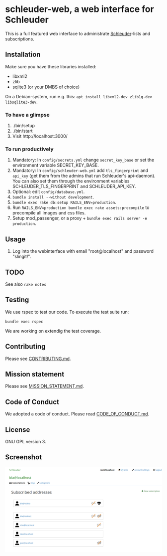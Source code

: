 # schleuder-web, a web interface for Schleuder

This is a full featured web interface to administrate [Schleuder](https://0xacab.org/schleuder/schleuder)-lists and subscriptions.

##  Installation

Make sure you have these libraries installed:

* libxml2
* zlib
* sqlite3 (or your DMBS of choice)

On a Debian-system, run e.g. this: `apt install libxml2-dev zlib1g-dev libsqlite3-dev`.


### To have a glimpse

1. ./bin/setup
1. ./bin/start
1. Visit http://localhost:3000/

### To run productively

1. Mandatory: In `config/secrets.yml` change `secret_key_base` or set the environment variable SECRET_KEY_BASE.
1. Mandatory: In `config/schleuder-web.yml` add `tls_fingerprint` and `api_key` (get them from the admins that run Schleuder's api-daemon). You can also set them through the environment variables SCHLEUDER_TLS_FINGERPRINT and SCHLEUDER_API_KEY.
1. Optional: edit `config/database.yml`.
1. `bundle install --without development`.
1. `bundle exec rake db:setup RAILS_ENV=production`.
1. Run `RAILS_ENV=production bundle exec rake assets:precompile` to precompile all images and css files.
1. Setup mod_passenger, or a proxy + `bundle exec rails server -e production`.


## Usage

1. Log into the webinterface with email "root@localhost" and password "slingit!".


## TODO

See also `rake notes`

## Testing

We use rspec to test our code. To execute the test suite run:

```
bundle exec rspec
```

We are working on extendig the test coverage.

## Contributing

Please see [CONTRIBUTING.md](CONTRIBUTING.md).

## Mission statement

Please see [MISSION_STATEMENT.md](MISSION_STATEMENT.md).

## Code of Conduct

We adopted a code of conduct. Please read [CODE_OF_CONDUCT.md](CODE_OF_CONDUCT.md).

## License

GNU GPL version 3.

## Screenshot

![Screenshot of schleuder-web](doc/schleuder-web-screenshot.png)

